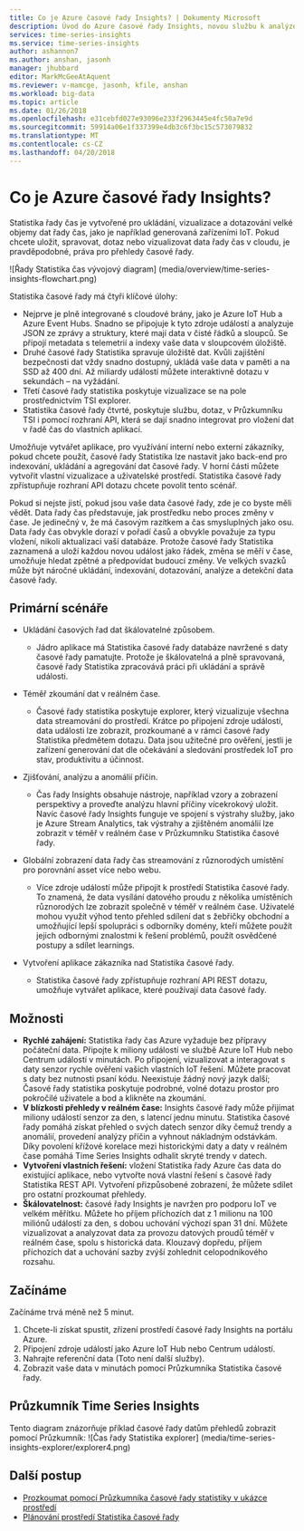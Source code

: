 ```yaml
---
title: Co je Azure časové řady Insights? | Dokumenty Microsoft
description: Úvod do Azure časové řady Insights, novou službu k analýze dat řady čas a řešení IoT.
services: time-series-insights
ms.service: time-series-insights
author: ashannon7
ms.author: anshan, jasonh
manager: jhubbard
editor: MarkMcGeeAtAquent
ms.reviewer: v-mamcge, jasonh, kfile, anshan
ms.workload: big-data
ms.topic: article
ms.date: 01/26/2018
ms.openlocfilehash: e31cebfd027e93096e233f2963445e4fc50a7e9d
ms.sourcegitcommit: 59914a06e1f337399e4db3c6f3bc15c573079832
ms.translationtype: MT
ms.contentlocale: cs-CZ
ms.lasthandoff: 04/20/2018
---
```

# <a name="what-is-azure-time-series-insights"></a>Co je Azure časové řady Insights?

Statistika řady čas je vytvořené pro ukládání, vizualizace a dotazování velké objemy dat řady čas, jako je například generovaná zařízeními IoT.  Pokud chcete uložit, spravovat, dotaz nebo vizualizovat data řady čas v cloudu, je pravděpodobné, práva pro přehledy časové řady.  

![Řady Statistika čas vývojový diagram] (media/overview/time-series-insights-flowchart.png)

Statistika časové řady má čtyři klíčové úlohy:

- Nejprve je plně integrované s cloudové brány, jako je Azure IoT Hub a Azure Event Hubs. Snadno se připojuje k tyto zdroje událostí a analyzuje JSON ze zprávy a struktury, které mají data v čisté řádků a sloupců. Se připojí metadata s telemetrií a indexy vaše data v sloupcovém úložiště.
- Druhé časové řady Statistika spravuje úložiště dat. Kvůli zajištění bezpečnosti dat vždy snadno dostupný, ukládá vaše data v paměti a na SSD až 400 dní. Až miliardy událostí můžete interaktivně dotazu v sekundách – na vyžádání.
- Třetí časové řady statistika poskytuje vizualizace se na pole prostřednictvím TSI explorer.  
- Statistika časové řady čtvrté, poskytuje službu, dotaz, v Průzkumníku TSI i pomocí rozhraní API, která se dají snadno integrovat pro vložení dat v řadě čas do vlastních aplikací.  

Umožňuje vytvářet aplikace, pro využívání interní nebo externí zákazníky, pokud chcete použít, časové řady Statistika lze nastavit jako back-end pro indexování, ukládání a agregování dat časové řady. V horní části můžete vytvořit vlastní vizualizace a uživatelské prostředí.  Statistika časové řady zpřístupňuje rozhraní API dotazu chcete povolit tento scénář.  

Pokud si nejste jistí, pokud jsou vaše data časové řady, zde je co byste měli vědět.  Data řady čas představuje, jak prostředku nebo proces změny v čase.  Je jedinečný v, že má časovým razítkem a čas smysluplných jako osu.  Data řady čas obvykle dorazí v pořadí časů a obvykle považuje za typu vložení, nikoli aktualizaci vaší databáze.  Protože časové řady Statistika zaznamená a uloží každou novou událost jako řádek, změna se měří v čase, umožňuje hledat zpětné a předpovídat budoucí změny.  Ve velkých svazků může být náročné ukládání, indexování, dotazování, analýze a detekční data časové řady.  

## <a name="primary-scenarios"></a>Primární scénáře

- Ukládání časových řad dat škálovatelné způsobem.  
  - Jádro aplikace má Statistika časové řady databáze navržené s daty časové řady pamatujte.  Protože je škálovatelná a plně spravovaná, časové řady Statistika zpracovává práci při ukládání a správě události.

- Téměř zkoumání dat v reálném čase.  
  - Časové řady statistika poskytuje explorer, který vizualizuje všechna data streamování do prostředí.  Krátce po připojení zdroje událostí, data události lze zobrazit, prozkoumané a v rámci časové řady Statistika předmětem dotazu.  Data jsou užitečné pro ověření, jestli je zařízení generování dat dle očekávání a sledování prostředek IoT pro stav, produktivitu a účinnost.  

- Zjišťování, analýzu a anomálií příčin.
  - Čas řady Insights obsahuje nástroje, například vzory a zobrazení perspektivy a proveďte analýzu hlavní příčiny vícekrokový uložit.  Navíc časové řady Insights funguje ve spojení s výstrahy služby, jako je Azure Stream Analytics, tak výstrahy a zjištěném anomálií lze zobrazit v téměř v reálném čase v Průzkumníku Statistika časové řady.  

- Globální zobrazení data řady čas streamování z různorodých umístění pro porovnání asset více nebo webu.
  - Více zdroje událostí může připojit k prostředí Statistika časové řady.  To znamená, že data vysílání datového proudu z několika umístěních různorodých lze zobrazit společně v téměř v reálném čase.  Uživatelé mohou využít výhod tento přehled sdílení dat s žebříčky obchodní a umožňující lepší spolupráci s odborníky domény, kteří můžete použít jejich odbornými znalostmi k řešení problémů, použít osvědčené postupy a sdílet learnings.

- Vytvoření aplikace zákazníka nad Statistika časové řady. 
  - Statistika časové řady zpřístupňuje rozhraní API REST dotazu, umožňuje vytvářet aplikace, které používají data časové řady.

## <a name="capabilities"></a>Možnosti

- **Rychlé zahájení:** Statistika řady čas Azure vyžaduje bez přípravy počáteční data. Připojte k miliony událostí ve službě Azure IoT Hub nebo Centrum událostí v minutách. Po připojení, vizualizovat a interagovat s daty senzor rychle ověření vašich vlastních IoT řešení. Můžete pracovat s daty bez nutnosti psaní kódu.
Neexistuje žádný nový jazyk další; Časové řady statistika poskytuje podrobné, volné dotazu prostor pro pokročilé uživatele a bod a klikněte na zkoumání.
- **V blízkosti přehledy v reálném čase:** Insights časové řady může přijímat miliony událostí senzor za den, s latencí jednu minutu. Statistika časové řady pomáhá získat přehled o svých datech senzor díky čemuž trendy a anomálií, provedení analýzy příčin a vyhnout nákladným odstávkám. Díky povolení křížové korelace mezi historickými daty a daty v reálném čase pomáhá Time Series Insights odhalit skryté trendy v datech.
- **Vytvoření vlastních řešení:** vložení Statistika řady Azure čas data do existující aplikace, nebo vytvořte nová vlastní řešení s časové řady Statistika REST API. Vytvoření přizpůsobené zobrazení, že můžete sdílet pro ostatní prozkoumat přehledy.
- **Škálovatelnost:** časové řady Insights je navržen pro podporu IoT ve velkém měřítku. Můžete ho příjem příchozích dat z 1 milionu na 100 miliónů událostí za den, s dobou uchování výchozí span 31 dní. Můžete vizualizovat a analyzovat data za provozu datových proudů téměř v reálném čase, spolu s historická data. Klouzavý dopředu, příjem příchozích dat a uchování sazby zvýší zohlednit celopodnikového rozsahu.

## <a name="getting-started"></a>Začínáme
Začínáme trvá méně než 5 minut. 

1.  Chcete-li získat spustit, zřízení prostředí časové řady Insights na portálu Azure. 
2.  Připojení zdroje událostí jako Azure IoT Hub nebo Centrum událostí.  
3.  Nahrajte referenční data (Toto není další služby).
4.  Zobrazit vaše data v minutách pomocí Průzkumníka Statistika časové řady.

## <a name="time-series-insights-explorer"></a>Průzkumník Time Series Insights
Tento diagram znázorňuje příklad časové řady datům přehledů zobrazit pomocí Průzkumník: ![Čas řady Statistika explorer] (media/time-series-insights-explorer/explorer4.png)

## <a name="next-steps"></a>Další postup
 - [Prozkoumat pomocí Průzkumníka časové řady statistiky v ukázce prostředí](./time-series-quickstart.md)
 - [Plánování prostředí Statistika časové řady](time-series-insights-environment-planning.md)

